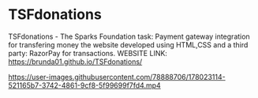 # TSFdonations
TSFdonations -  The Sparks Foundation task: Payment gateway integration for transfering money the website developed using HTML,CSS and a third party: RazorPay for transactions.
WEBSITE LINK: https://brunda01.github.io/TSFdonations/ 



https://user-images.githubusercontent.com/78888706/178023114-521165b7-3742-4861-9cf8-5f99699f7fd4.mp4

